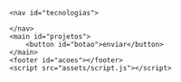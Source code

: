 <body>
    
    <nav id="tecnologias">

    </nav>
    <main id="projetos">
        <button id="botao">enviar</button>
    </main>
    <footer id="acoes"></footer>
    <script src="assets/script.js"></script>
</body>
